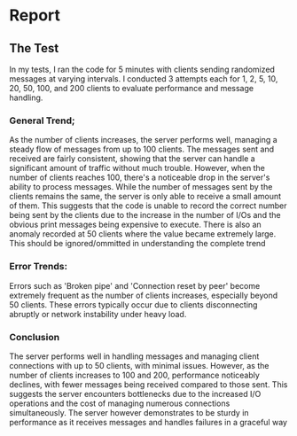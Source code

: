 # Report

## The Test
In my tests, I ran the code for 5 minutes with clients sending randomized messages at varying intervals. I conducted 3 attempts each for 1, 2, 5, 10, 20, 50, 100, and 200 clients to evaluate performance and message handling.

### General Trend;
As the number of clients increases, the server performs well, managing a steady flow of messages from up to 100 clients. The messages sent and received are fairly consistent, showing that the server can handle a significant amount of traffic without much trouble.
However, when the number of clients reaches 100, there's a noticeable drop in the server's ability to process messages. While the number of messages sent by the clients remains the same, the server is only able to receive a small amount of them. This suggests that the code is unable to record the correct number being sent by the clients due to the increase in the number of I/Os and the obvious print messages being expensive to execute. There is also an anomaly recorded at 50 clients where the value became extremely large. This should be ignored/ommitted in understanding the complete trend

### Error Trends:
Errors such as 'Broken pipe' and 'Connection reset by peer' become extremely frequent as the number of clients increases, especially beyond 50 clients. These errors typically occur due to clients disconnecting abruptly or network instability under heavy load.

### Conclusion
The server performs well in handling messages and managing client connections with up to 50 clients, with minimal issues. However, as the number of clients increases to 100 and 200, performance noticeably declines, with fewer messages being received compared to those sent. This suggests the server encounters bottlenecks due to the increased I/O operations and the cost of managing numerous connections simultaneously. The server however demonstrates to be sturdy in performance as it receives messages and handles failures in a graceful way